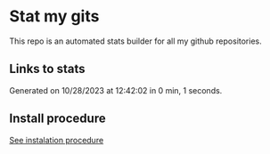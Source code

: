 # Stat my gits

This repo is an automated stats builder for all my github repositories.

## Links to stats


Generated on 10/28/2023 at 12:42:02 in 0 min, 1 seconds.

## Install procedure

[See instalation procedure](./src/install.md)
